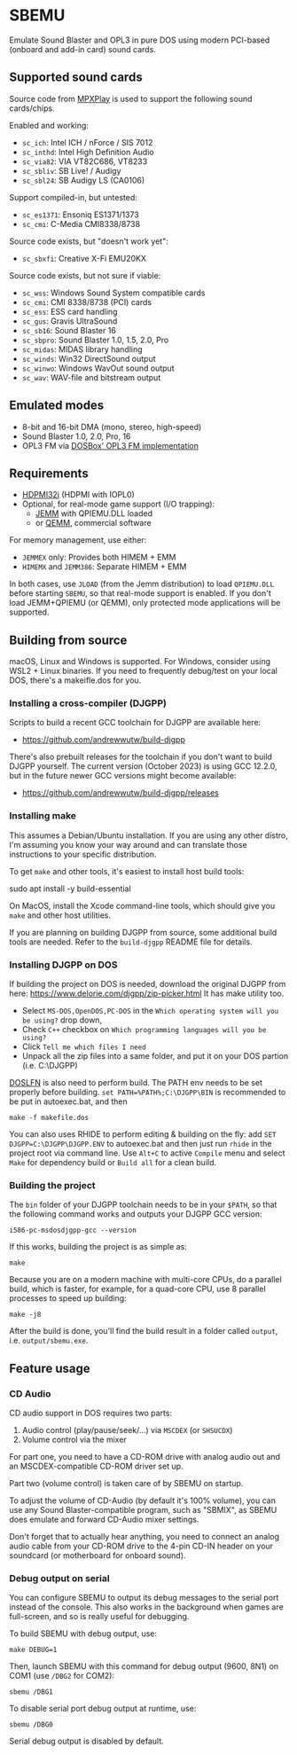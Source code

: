 # SBEMU

Emulate Sound Blaster and OPL3 in pure DOS using modern
PCI-based (onboard and add-in card) sound cards.

## Supported sound cards

Source code from [MPXPlay](https://mpxplay.sourceforge.net/)
is used to support the following sound cards/chips.

Enabled and working:

 * `sc_ich`: Intel ICH / nForce / SIS 7012
 * `sc_inthd`: Intel High Definition Audio
 * `sc_via82`: VIA VT82C686, VT8233
 * `sc_sbliv`: SB Live! / Audigy
 * `sc_sbl24`: SB Audigy LS (CA0106)

Support compiled-in, but untested:

 * `sc_es1371`: Ensoniq ES1371/1373
 * `sc_cmi`: C-Media CMI8338/8738

Source code exists, but "doesn't work yet":

 * `sc_sbxfi`: Creative X-Fi EMU20KX

Source code exists, but not sure if viable:

 * `sc_wss`: Windows Sound System compatible cards
 * `sc_cmi`: CMI 8338/8738 (PCI) cards
 * `sc_ess`: ESS card handling
 * `sc_gus`: Gravis UltraSound
 * `sc_sb16`: Sound Blaster 16
 * `sc_sbpro`: Sound Blaster 1.0, 1.5, 2.0, Pro
 * `sc_midas`: MIDAS library handling
 * `sc_winds`: Win32 DirectSound output
 * `sc_winwo`: Windows WavOut sound output
 * `sc_wav`: WAV-file and bitstream output
 
## Emulated modes

 * 8-bit and 16-bit DMA (mono, stereo, high-speed)
 * Sound Blaster 1.0, 2.0, Pro, 16
 * OPL3 FM via [DOSBox' OPL3 FM implementation](https://www.dosbox.com/)

## Requirements

 * [HDPMI32i](https://github.com/crazii/HX) (HDPMI with IOPL0)
 * Optional, for real-mode game support (I/O trapping):
   * [JEMM](https://github.com/Baron-von-Riedesel/Jemm) with QPIEMU.DLL loaded
   * or [QEMM](https://en.wikipedia.org/wiki/QEMM), commercial software

For memory management, use either:

 * `JEMMEX` only: Provides both HIMEM + EMM
 * `HIMEMX` and `JEMM386`: Separate HIMEM + EMM

In both cases, use `JLOAD` (from the Jemm distribution)
to load `QPIEMU.DLL` before starting `SBEMU`,
so that real-mode support is enabled. If you don't load
JEMM+QPIEMU (or QEMM), only protected mode applications
will be supported.

## Building from source

macOS, Linux and Windows is supported. For Windows, consider using
WSL2 + Linux binaries. If you need to frequently debug/test on your
 local DOS, there's a makeifle.dos for you.

### Installing a cross-compiler (DJGPP)

Scripts to build a recent GCC toolchain for DJGPP are available here:

* https://github.com/andrewwutw/build-djgpp

There's also prebuilt releases for the toolchain if you don't want
to build DJGPP yourself. The current version (October 2023) is using
GCC 12.2.0, but in the future newer GCC versions might become available:

* https://github.com/andrewwutw/build-djgpp/releases

### Installing make

This assumes a Debian/Ubuntu installation. If you are using any other
distro, I'm assuming you know your way around and can translate those
instructions to your specific distribution.

To get `make` and other tools, it's easiest to install host build tools:

   sudo apt install -y build-essential

On MacOS, install the Xcode command-line tools, which should give you
`make` and other host utilities.

If you are planning on building DJGPP from source, some additional build
tools are needed. Refer to the `build-djgpp` README file for details.

### Installing DJGPP on DOS
If building the project on DOS is needed, download the original DJGPP 
from here: https://www.delorie.com/djgpp/zip-picker.html It has make utility too.  
* Select `MS-DOS,OpenDOS,PC-DOS` in the `Which operating system will you be using?` drop down,
* Check `C++` checkbox on `Which programming languages will you be using?`
* Click `Tell me which files I need`
* Unpack all the zip files into a same folder, and put it on your DOS partion (i.e. C:\DJGPP)

[DOSLFN](http://www.adoxa.altervista.org/doslfn/) is also need to perform build.
The PATH env needs to be set properly before building.
`set PATH=%PATH%;C:\DJGPP\BIN` is recommended to be put in autoexec.bat,
and then

`make -f makefile.dos`  

You can also uses RHIDE to perform editing & building on the fly:
add `SET DJGPP=C:\DJGPP\DJGPP.ENV` to autoexec.bat
and then just run `rhide` in the project root via command line.
Use `Alt+C` to active `Compile` menu and select `Make` for dependency build
or `Build all` for a clean build.

### Building the project

The `bin` folder of your DJGPP toolchain needs to be in your `$PATH`,
so that the following command works and outputs your DJGPP GCC version:

    i586-pc-msdosdjgpp-gcc --version

If this works, building the project is as simple as:

    make

Because you are on a modern machine with multi-core CPUs, do a parallel
build, which is faster, for example, for a quad-core CPU, use 8 parallel
processes to speed up building:

    make -j8

After the build is done, you'll find the build result in a folder called
`output`, i.e. `output/sbemu.exe`.

## Feature usage

### CD Audio

CD audio support in DOS requires two parts:

1. Audio control (play/pause/seek/...) via `MSCDEX` (or `SHSUCDX`)
2. Volume control via the mixer

For part one, you need to have a CD-ROM drive with analog audio out
and an MSCDEX-compatible CD-ROM driver set up.

Part two (volume control) is taken care of by SBEMU on startup.

To adjust the volume of CD-Audio (by default it's 100% volume),
you can use any Sound Blaster-compatible program, such as "SBMIX",
as SBEMU does emulate and forward CD-Audio mixer settings.

Don't forget that to actually hear anything, you need to connect
an analog audio cable from your CD-ROM drive to the 4-pin CD-IN
header on your soundcard (or motherboard for onboard sound).


### Debug output on serial

You can configure SBEMU to output its debug messages to the serial
port instead of the console. This also works in the background when
games are full-screen, and so is really useful for debugging.

To build SBEMU with debug output, use:

    make DEBUG=1

Then, launch SBEMU with this command for debug output (9600, 8N1)
on COM1 (use `/DBG2` for COM2):

    sbemu /DBG1

To disable serial port debug output at runtime, use:

    sbemu /DBG0

Serial debug output is disabled by default.
